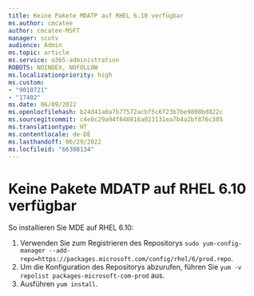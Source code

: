 ```yaml
---
title: Keine Pakete MDATP auf RHEL 6.10 verfügbar
ms.author: cmcatee
author: cmcatee-MSFT
manager: scotv
audience: Admin
ms.topic: article
ms.service: o365-administration
ROBOTS: NOINDEX, NOFOLLOW
ms.localizationpriority: high
ms.custom:
- "9010721"
- "17402"
ms.date: 06/09/2022
ms.openlocfilehash: b24d41a0a7b77572acbf5c6f23b7be9808bd822c
ms.sourcegitcommit: c4e8c29a94f840816a023131ea7b4a2bf876c305
ms.translationtype: HT
ms.contentlocale: de-DE
ms.lasthandoff: 06/29/2022
ms.locfileid: "66308134"
---
```

# <a name="no-packages-mdatp-available-on-rhel-610"></a>Keine Pakete MDATP auf RHEL 6.10 verfügbar

So installieren Sie MDE auf RHEL 6.10:

1. Verwenden Sie zum Registrieren des Repositorys `sudo yum-config-manager --add-repo=https://packages.microsoft.com/config/rhel/6/prod.repo`.
1. Um die Konfiguration des Repositorys abzurufen, führen Sie `yum -v repolist packages-microsoft-com-prod` aus.
1. Ausführen `yum install`.